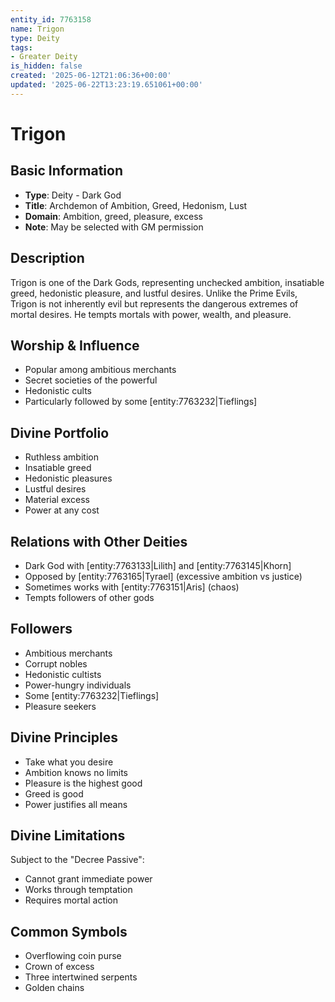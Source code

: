 ```yaml
---
entity_id: 7763158
name: Trigon
type: Deity
tags:
- Greater Deity
is_hidden: false
created: '2025-06-12T21:06:36+00:00'
updated: '2025-06-22T13:23:19.651061+00:00'
---
```


# Trigon

## Basic Information

- **Type**: Deity - Dark God
- **Title**: Archdemon of Ambition, Greed, Hedonism, Lust
- **Domain**: Ambition, greed, pleasure, excess
- **Note**: May be selected with GM permission

## Description

Trigon is one of the Dark Gods, representing unchecked ambition, insatiable greed, hedonistic pleasure, and lustful desires. Unlike the Prime Evils, Trigon is not inherently evil but represents the dangerous extremes of mortal desires. He tempts mortals with power, wealth, and pleasure.

## Worship & Influence

- Popular among ambitious merchants
- Secret societies of the powerful
- Hedonistic cults
- Particularly followed by some [entity:7763232|Tieflings]

## Divine Portfolio

- Ruthless ambition
- Insatiable greed
- Hedonistic pleasures
- Lustful desires
- Material excess
- Power at any cost

## Relations with Other Deities

- Dark God with [entity:7763133|Lilith] and [entity:7763145|Khorn]
- Opposed by [entity:7763165|Tyrael] (excessive ambition vs justice)
- Sometimes works with [entity:7763151|Aris] (chaos)
- Tempts followers of other gods

## Followers

- Ambitious merchants
- Corrupt nobles
- Hedonistic cultists
- Power-hungry individuals
- Some [entity:7763232|Tieflings]
- Pleasure seekers

## Divine Principles

- Take what you desire
- Ambition knows no limits
- Pleasure is the highest good
- Greed is good
- Power justifies all means

## Divine Limitations

Subject to the "Decree Passive":

- Cannot grant immediate power
- Works through temptation
- Requires mortal action

## Common Symbols

- Overflowing coin purse
- Crown of excess
- Three intertwined serpents
- Golden chains
